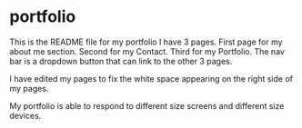 # portfolio

This is the README file for my portfolio
I have 3 pages. First page for my about me section. Second for my Contact. Third for my Portfolio.
The nav bar is a dropdown button that can link to the other 3 pages.

I have edited my pages to fix the white space appearing on the right side of my pages.

My portfolio is able to respond to different size screens and different size devices.
